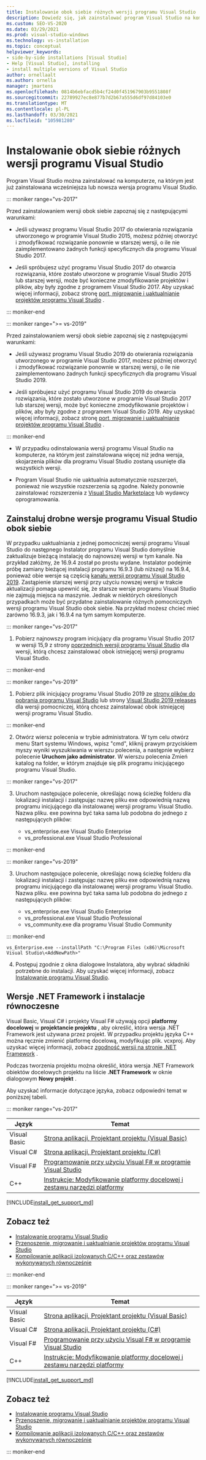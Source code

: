 ```yaml
---
title: Instalowanie obok siebie różnych wersji programu Visual Studio
description: Dowiedz się, jak zainstalować program Visual Studio na komputerze, na którym jest już zainstalowana wcześniejsza lub nowsza wersja programu Visual Studio.
ms.custom: SEO-VS-2020
ms.date: 03/29/2021
ms.prod: visual-studio-windows
ms.technology: vs-installation
ms.topic: conceptual
helpviewer_keywords:
- side-by-side installations [Visual Studio]
- Help [Visual Studio], installing
- install multiple versions of Visual Studio
author: ornellaalt
ms.author: ornella
manager: jmartens
ms.openlocfilehash: 0814b6ebfacd5b4cf24d0f451967903b9551808f
ms.sourcegitcommit: 22789927ec8e877b7d2b67a555d6df97d84103e0
ms.translationtype: MT
ms.contentlocale: pl-PL
ms.lasthandoff: 03/30/2021
ms.locfileid: "105981280"
---
```

# <a name="install-visual-studio-versions-side-by-side"></a>Instalowanie obok siebie różnych wersji programu Visual Studio

Program Visual Studio można zainstalować na komputerze, na którym jest już zainstalowana wcześniejsza lub nowsza wersja programu Visual Studio.

::: moniker range="vs-2017"

Przed zainstalowaniem wersji obok siebie zapoznaj się z następującymi warunkami:

* Jeśli używasz programu Visual Studio 2017 do otwierania rozwiązania utworzonego w programie Visual Studio 2015, możesz później otworzyć i zmodyfikować rozwiązanie ponownie w starszej wersji, o ile nie zaimplementowano żadnych funkcji specyficznych dla programu Visual Studio 2017.

* Jeśli spróbujesz użyć programu Visual Studio 2017 do otwarcia rozwiązania, które zostało utworzone w programie Visual Studio 2015 lub starszej wersji, może być konieczne zmodyfikowanie projektów i plików, aby były zgodne z programem Visual Studio 2017. Aby uzyskać więcej informacji, zobacz stronę [port, migrowanie i uaktualnianie projektów programu Visual Studio](../porting/port-migrate-and-upgrade-visual-studio-projects.md?view=vs-2017&preserve-view=true) .

::: moniker-end

::: moniker range=">= vs-2019"

Przed zainstalowaniem wersji obok siebie zapoznaj się z następującymi warunkami:

* Jeśli używasz programu Visual Studio 2019 do otwierania rozwiązania utworzonego w programie Visual Studio 2017, możesz później otworzyć i zmodyfikować rozwiązanie ponownie w starszej wersji, o ile nie zaimplementowano żadnych funkcji specyficznych dla programu Visual Studio 2019.

* Jeśli spróbujesz użyć programu Visual Studio 2019 do otwarcia rozwiązania, które zostało utworzone w programie Visual Studio 2017 lub starszej wersji, może być konieczne zmodyfikowanie projektów i plików, aby były zgodne z programem Visual Studio 2019. Aby uzyskać więcej informacji, zobacz stronę [port, migrowanie i uaktualnianie projektów programu Visual Studio](../porting/port-migrate-and-upgrade-visual-studio-projects.md) .

::: moniker-end

* W przypadku odinstalowania wersji programu Visual Studio na komputerze, na którym jest zainstalowana więcej niż jedna wersja, skojarzenia plików dla programu Visual Studio zostaną usunięte dla wszystkich wersji.

* Program Visual Studio nie uaktualnia automatycznie rozszerzeń, ponieważ nie wszystkie rozszerzenia są zgodne. Należy ponownie zainstalować rozszerzenia z [Visual Studio Marketplace](https://marketplace.visualstudio.com/) lub wydawcy oprogramowania.

## <a name="install-minor-visual-studio-versions-side-by-side"></a>Zainstaluj drobne wersje programu Visual Studio obok siebie

W przypadku uaktualniania z jednej pomocniczej wersji programu Visual Studio do następnego Instalator programu Visual Studio domyślnie zaktualizuje bieżącą instalację do najnowszej wersji w tym kanale. Na przykład załóżmy, że 16.9.4 został po prostu wydane. Instalator podejmie próbę zamiany bieżącej instalacji programu 16.9.3 (lub niższej) na 16.9.4, ponieważ obie wersje są częścią [kanału wersji programu Visual Studio 2019](https://docs.microsoft.com/visualstudio/productinfo/release-rhythm). Zastąpienie starszej wersji przy użyciu nowszej wersji w trakcie aktualizacji pomaga upewnić się, że starsze wersje programu Visual Studio nie zajmują miejsca na maszynie. Jednak w niektórych określonych przypadkach może być przydatne zainstalowanie różnych pomocniczych wersji programu Visual Studio obok siebie. Na przykład możesz chcieć mieć zarówno 16.9.3, jak i 16.9.4 na tym samym komputerze. 

::: moniker range="vs-2017"

1. Pobierz najnowszy program inicjujący dla programu Visual Studio 2017 w wersji 15,9 z strony [poprzednich wersji programu Visual Studio](https://visualstudio.microsoft.com/vs/older-downloads/) dla wersji, którą chcesz zainstalować obok istniejącej wersji programu Visual Studio.

::: moniker-end

::: moniker range="vs-2019"

1. Pobierz plik inicjujący programu Visual Studio 2019 ze [strony plików do pobrania programu Visual Studio](https://visualstudio.microsoft.com/downloads) lub strony [Visual Studio 2019 releases](https://docs.microsoft.com/visualstudio/releases/2019/history#installing-an-earlier-release) dla wersji pomocniczej, którą chcesz zainstalować obok istniejącej wersji programu Visual Studio.

::: moniker-end


2. Otwórz wiersz polecenia w trybie administratora. W tym celu otwórz menu Start systemu Windows, wpisz "cmd", kliknij prawym przyciskiem myszy wyniki wyszukiwania w wierszu polecenia, a następnie wybierz polecenie **Uruchom jako administrator**. W wierszu polecenia Zmień katalog na folder, w którym znajduje się plik programu inicjującego programu Visual Studio.

::: moniker range="vs-2017"

3. Uruchom następujące polecenie, określając nową ścieżkę folderu dla lokalizacji instalacji i zastępując nazwę pliku exe odpowiednią nazwą programu inicjującego dla instalowanej wersji programu Visual Studio. Nazwa pliku. exe powinna być taka sama lub podobna do jednego z następujących plików:

   * vs_enterprise.exe Visual Studio Enterprise
   * vs_professional.exe Visual Studio Professional

::: moniker-end

::: moniker range="vs-2019"

3. Uruchom następujące polecenie, określając nową ścieżkę folderu dla lokalizacji instalacji i zastępując nazwę pliku exe odpowiednią nazwą programu inicjującego dla instalowanej wersji programu Visual Studio. Nazwa pliku. exe powinna być taka sama lub podobna do jednego z następujących plików:

   * vs_enterprise.exe Visual Studio Enterprise
   * vs_professional.exe Visual Studio Professional
   * vs_community.exe dla programu Visual Studio Community

::: moniker-end 
  
   ```
   vs_Enterprise.exe --installPath "C:\Program Files (x86)\Microsoft Visual Studio\<AddNewPath>"
   ```

4. Postępuj zgodnie z okna dialogowe Instalatora, aby wybrać składniki potrzebne do instalacji. Aby uzyskać więcej informacji, zobacz [Instalowanie programu Visual Studio](install-visual-studio.md#step-4---choose-workloads).

## <a name="net-framework-versions-and-side-by-side-installations"></a>Wersje .NET Framework i instalacje równoczesne

Visual Basic, Visual C# i projekty Visual F# używają opcji **platformy docelowej** w **projektancie projektu** , aby określić, która wersja .NET Framework jest używana przez projekt. W przypadku projektu języka C++ można ręcznie zmienić platformę docelową, modyfikując plik. vcxproj. Aby uzyskać więcej informacji, zobacz [zgodność wersji na stronie .NET Framework](/dotnet/framework/migration-guide/version-compatibility) .

Podczas tworzenia projektu można określić, która wersja .NET Framework obiektów docelowych projektu na liście **.NET Framework** w oknie dialogowym **Nowy projekt** .

Aby uzyskać informacje dotyczące języka, zobacz odpowiedni temat w poniższej tabeli.

::: moniker range="vs-2017"

| Język | Temat |
|--------------|-----------|
| Visual Basic | [Strona aplikacji, Projektant projektu (Visual Basic)](../ide/reference/application-page-project-designer-visual-basic.md?view=vs-2017&preserve-view=true) |
| Visual C# | [Strona aplikacji, Projektant projektu (C#)](../ide/reference/application-page-project-designer-csharp.md?view=vs-2017&preserve-view=true) |
| Visual F# | [Programowanie przy użyciu Visual F# w programie Visual Studio](../ide/fsharp-visual-studio.md?view=vs-2017&preserve-view=true) |
|C++ | [Instrukcje: Modyfikowanie platformy docelowej i zestawu narzędzi platformy](/cpp/build/how-to-modify-the-target-framework-and-platform-toolset/) |

[!INCLUDE[install_get_support_md](includes/install_get_support_md.md)]

## <a name="see-also"></a>Zobacz też

* [Instalowanie programu Visual Studio](install-visual-studio.md?view=vs-2017&preserve-view=true)
* [Przenoszenie, migrowanie i uaktualnianie projektów programu Visual Studio](../porting/port-migrate-and-upgrade-visual-studio-projects.md?view=vs-2017&preserve-view=true)
* [Kompilowanie aplikacji izolowanych C/C++ oraz zestawów wykonywanych równocześnie](/cpp/build/building-c-cpp-isolated-applications-and-side-by-side-assemblies/)

::: moniker-end

::: moniker range=">= vs-2019"

| Język | Temat |
|--------------|-----------|
| Visual Basic | [Strona aplikacji, Projektant projektu (Visual Basic)](../ide/reference/application-page-project-designer-visual-basic.md) |
| Visual C# | [Strona aplikacji, Projektant projektu (C#)](../ide/reference/application-page-project-designer-csharp.md) |
| Visual F# | [Programowanie przy użyciu Visual F# w programie Visual Studio](../ide/fsharp-visual-studio.md) |
| C++ | [Instrukcje: Modyfikowanie platformy docelowej i zestawu narzędzi platformy](/cpp/build/how-to-modify-the-target-framework-and-platform-toolset/) |

[!INCLUDE[install_get_support_md](includes/install_get_support_md.md)]

## <a name="see-also"></a>Zobacz też

* [Instalowanie programu Visual Studio](install-visual-studio.md)
* [Przenoszenie, migrowanie i uaktualnianie projektów programu Visual Studio](../porting/port-migrate-and-upgrade-visual-studio-projects.md)
* [Kompilowanie aplikacji izolowanych C/C++ oraz zestawów wykonywanych równocześnie](/cpp/build/building-c-cpp-isolated-applications-and-side-by-side-assemblies/)

::: moniker-end
